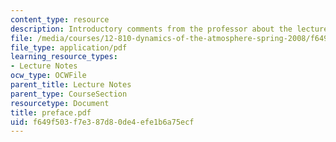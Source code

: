 ```yaml
---
content_type: resource
description: Introductory comments from the professor about the lecture notes.
file: /media/courses/12-810-dynamics-of-the-atmosphere-spring-2008/f649f503f7e387d80de4efe1b6a75ecf_preface.pdf
file_type: application/pdf
learning_resource_types:
- Lecture Notes
ocw_type: OCWFile
parent_title: Lecture Notes
parent_type: CourseSection
resourcetype: Document
title: preface.pdf
uid: f649f503-f7e3-87d8-0de4-efe1b6a75ecf
---
```


